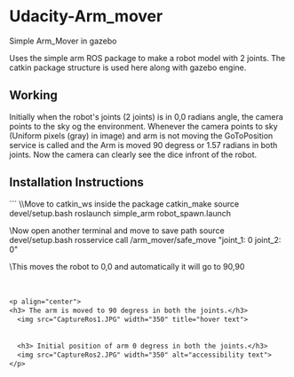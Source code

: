 # Udacity-Arm_mover
Simple Arm_Mover in gazebo
<p>
  Uses the simple arm ROS package to make a robot model with 2 joints. The catkin package structure is used here along with gazebo engine.
 </p>

<h2> Working </h2>
Initially when the robot's joints (2 joints) is in 0,0 radians angle, the camera points to the sky og the environment.
Whenever the camera points to sky (Uniform pixels (gray) in image) and arm is not moving the GoToPosition service is called and the Arm is moved 90 degress or 1.57 radians
in both joints. Now the camera can clearly see the dice infront of the robot.

<h2> Installation Instructions </h2>
```
\\Move to catkin_ws inside the package
catkin_make
source devel/setup.bash
roslaunch simple_arm robot_spawn.launch

\\Now open another terminal and move to save path
source devel/setup.bash
rosservice call /arm_mover/safe_move "joint_1: 0
joint_2: 0"

\\This moves the robot to 0,0 and automatically it will go to 90,90
```


<p align="center">
<h3> The arm is moved to 90 degress in both the joints.</h3>
  <img src="CaptureRos1.JPG" width="350" title="hover text">
  
  
  <h3> Initial position of arm 0 degress in both the joints.</h3>
  <img src="CaptureRos2.JPG" width="350" alt="accessibility text">
</p>
